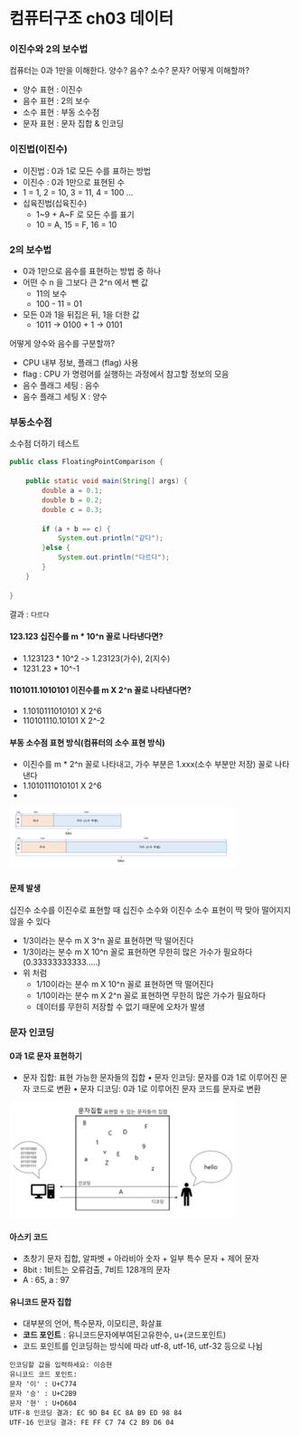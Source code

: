 # 컴퓨터구조 ch03 데이터

### 이진수와 2의 보수법
컴퓨터는 0과 1만을 이해한다. 양수? 음수? 소수? 문자? 어떻게 이해할까?
- 양수 표현 : 이진수
- 음수 표현 : 2의 보수
- 소수 표현 : 부동 소수점
- 문자 표현 : 문자 집합 & 인코딩

### 이진법(이진수)
- 이진법 : 0과 1로 모든 수를 표하는 방법
- 이진수 : 0과 1만으로 표현된 수
- 1 = 1, 2 = 10, 3 = 11, 4 = 100 ...
- 십육진법(십육진수)
  - 1~9 + A~F 로 모든 수를 표기
  - 10 = A, 15 = F, 16 = 10

### 2의 보수법
- 0과 1만으로 음수를 표현하는 방법 중 하나
- 어떤 수 n 을 그보다 큰 2^n 에서 뺀 값
  - 11의 보수
  - 100 - 11 = 01
- 모든 0과 1을 뒤집은 뒤, 1을 더한 값
  - 1011 -> 0100 + 1 -> 0101

어떻게 양수와 음수를 구분할까?
- CPU 내부 정보, 플래그 (flag) 사용
- flag : CPU 가 명령어를 실행하는 과정에서 참고할 정보의 모음
- 음수 플래그 세팅 : 음수
- 음수 플래그 세팅 X : 양수

### 부동소수점
소수점 더하기 테스트

```java
public class FloatingPointComparison {

    public static void main(String[] args) {
        double a = 0.1;
        double b = 0.2;
        double c = 0.3;

        if (a + b == c) {
            System.out.println("같다");
        }else {
            System.out.println("다르다");
        }
    }

}
```
결과 : `다르다`

#### 123.123 십진수를 m * 10^n 꼴로 나타낸다면?
- 1.123123 * 10^2 -> 1.23123(가수), 2(지수)
- 1231.23 * 10^-1

#### 1101011.1010101 이진수를 m X 2^n 꼴로 나타낸다면?
- 1.1010111010101 X 2^6
- 110101110.10101 X 2^-2

#### 부동 소수점 표현 방식(컴퓨터의 소수 표현 방식)
- 이진수를 m * 2^n 꼴로 나타내고, 가수 부분은 1.xxx(소수 부분만 저장) 꼴로 나타낸다
- 1.1010111010101 X 2^6
- 

<img src="img_12.png" alt="img" width="400"/>

#### 문제 발생
십진수 소수를 이진수로 표현할 때 십진수 소수와 이진수 소수 표현이 딱 맞아 떨어지지 않을 수 있다
- 1/3이라는 분수 m X 3^n 꼴로 표현하면 딱 떨어진다
- 1/3이라는 분수 m X 10^n 꼴로 표현하면 무한히 많은 가수가 필요하다 (0.33333333333.....)
- 위 처럼
  - 1/10이라는 분수 m X 10^n 꼴로 표현하면 딱 떨어진다
  - 1/10이라는 분수 m X 2^n 꼴로 표현하면 무한히 많은 가수가 필요하다
  - 데이터를 무한히 저장할 수 없기 때문에 오차가 발생

### 문자 인코딩
#### 0과 1로 문자 표현하기
- 문자 집합: 표현 가능한 문자들의 집합
• 문자 인코딩: 문자를 0과 1로 이루어진 문자 코드로 변환
• 문자 디코딩: 0과 1로 이루어진 문자 코드를 문자로 변환

<img src="img_13.png" alt="img" width="400"/>

#### 아스키 코드
- 초창기 문자 집합, 알파벳 + 아라비아 숫자 + 일부 특수 문자 + 제어 문자
- 8bit : 1비트는 오류검출, 7비트 128개의 문자
- A : 65, a : 97

#### 유니코드 문자 집합
- 대부분의 언어, 특수문자, 이모티콘, 화살표
- **코드 포인트** : 유니코드문자에부여된고유한수, u+(코드포인트)
- 코드 포인트를 인코딩하는 방식에 따라 utf-8, utf-16, utf-32 등으로 나뉨

```text
인코딩할 값을 입력하세요: 이승현
유니코드 코드 포인트:
문자 '이' : U+C774
문자 '승' : U+C2B9
문자 '현' : U+D604
UTF-8 인코딩 결과: EC 9D B4 EC 8A B9 ED 98 84
UTF-16 인코딩 결과: FE FF C7 74 C2 B9 D6 04
```
